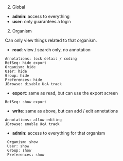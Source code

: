 
2. Global

* **admin**: access to everything
* **user**: only guarantees a login


2. Organism

Can only view things related to that organism.

* **read**: view / search only, no annotation
 ```
 Annotations: lock detail / coding
 RefSeq: hide export
 Organism: hide
 User: hide 
 Group: hide 
 Preferences: hide 
 JBrowse: disable UcA track 
  ```
* **export**: same as read, but can use the export screen
```
RefSeq: show export 
```
* **write**: same as above, but can add / edit annotations
```
Annotations: allow editing
JBrowse: enable UcA track 
```
* **admin**: access to everything for that organism
```
 Organism: show
 User: show
 Group: show
 Preferences: show
```

